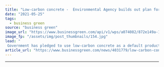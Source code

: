 ```yaml
---
title: "Low-carbon concrete -  Environmental Agency builds out plan for net zero by 2030"
date: "2021-05-25"
tags: 
  - business green
source: "business green"
image_url: "https://www.businessgreen.com/api/v1/wps/a074082/872e149a-1557-427b-993b-d1dc4efd193c/5/Thames-Barrier-Creditdavedesignmethod-185x114.jpg"
image_fp: "/assets/img/post_thumbnails/154.jpg"
lead: "
 Government has pledged to use low-carbon concrete as a default product on new flood defences as it works to deliver net zero by 2030 ..."
article_url: "https://www.businessgreen.com/news/4031779/low-carbon-concrete-environmental-agency-builds-plan-net-zero-2030"
---
```


---
